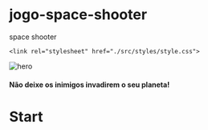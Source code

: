 # jogo-space-shooter
space shooter
<!DOCTYPE html>
<html lang="pt-br">
<head>
    <meta charset="UTF-8">
    <title>Jogo Space Shooter</title>

    <link rel="stylesheet" href="./src/styles/style.css">
</head>
<body>
    <div id="main-play-area">
        <img src="./img/hero.png" alt="hero" class="player-shooter">
        <h4 class="game-instructions">Não deixe os inimigos invadirem o seu planeta!</h4>
        <div class="start-button">
            <h1>Start</h1>
        </div>
    </div>
    <script src="./src/scripts/script.js"></script>
</body>
</html> 
